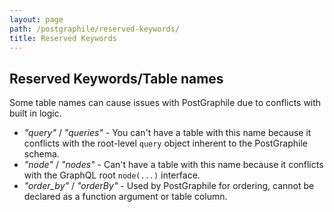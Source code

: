```yaml
---
layout: page
path: /postgraphile/reserved-keywords/
title: Reserved Keywords
---
```


## Reserved Keywords/Table names

Some table names can cause issues with PostGraphile due to conflicts with built in logic.

- *"query"* / *"queries"* - You can't have a table with this name because it conflicts with the root-level `query` object inherent to the PostGraphile schema.
- *"node"* / *"nodes"* - Can't have a table with this name because it conflicts with the GraphQL root `node(...)` interface.
- *"order_by"* / *"orderBy"* - Used by PostGraphile for ordering, cannot be declared as a function argument or table column.
